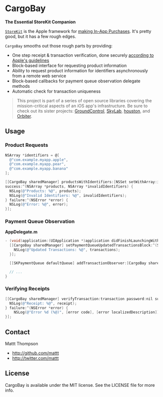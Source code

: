 # CargoBay
**The Essential StoreKit Companion**

[`StoreKit`](http://developer.apple.com/library/ios/#documentation/StoreKit/Reference/StoreKit_Collection/) is the Apple framework for [making In-App Purchases](https://developer.apple.com/library/IOS/documentation/NetworkingInternet/Conceptual/StoreKitGuide/Introduction.html). It's pretty good, but it has a few rough edges.

`CargoBay` smooths out those rough parts by providing:

- One step receipt & transaction verification, done securely [according to Apple's guidelines](https://developer.apple.com/library/IOS/documentation/NetworkingInternet/Conceptual/StoreKitGuide/Chapters/DeliverProduct.html#//apple_ref/doc/uid/TP40008267-CH5-SW12)
- Block-based interface for requesting product information
- Ability to request product information for identifiers asynchronously from a remote web service
- Block-based callbacks for payment queue observation delegate methods
- Automatic check for transaction uniqueness

> This project is part of a series of open source libraries covering the mission-critical aspects of an iOS app's infrastructure. Be sure to check out its sister projects: [GroundControl](https://github.com/mattt/GroundControl), [SkyLab](https://github.com/mattt/SkyLab), [houston](https://github.com/mattt/houston), and [Orbiter](https://github.com/mattt/Orbiter).

## Usage

### Product Requests

```objective-c
NSArray *identifiers = @[
  @"com.example.myapp.apple",
  @"com.example.myapp.pear",
  @"com.example.myapp.banana"
];

[[CargoBay sharedManager] productsWithIdentifiers:[NSSet setWithArray:identifiers]
success:^(NSArray *products, NSArray *invalidIdentifiers) {
  NSLog(@"Products: %@", products);
  NSLog(@"Invalid Identifiers: %@", invalidIdentifiers);
} failure:^(NSError *error) {
  NSLog(@"Error: %@", error);
}];
```

### Payment Queue Observation

**AppDelegate.m**

```objective-c
- (void)application:(UIApplication *)application didFinishLaunchingWithOptions:(NSDictionary *)options {
  [[CargoBay sharedManager] setPaymentQueueUpdatedTransactionsBlock:^(SKPaymentQueue *queue, NSArray *transactions) {
    NSLog(@"Updated Transactions: %@", transactions);
  }];

  [[SKPaymentQueue defaultQueue] addTransactionObserver:[CargoBay sharedManager]];

  // ...
}
```

### Verifying Receipts

```objective-c
[[CargoBay sharedManager] verifyTransaction:transaction password:nil success:^(NSDictionary *receipt) {
  NSLog(@"Receipt: %@", receipt);
} failure:^(NSError *error) {
    NSLog(@"Error %d (%@)", [error code], [error localizedDescription]);
}];
```

## Contact

Mattt Thompson

- http://github.com/mattt
- http://twitter.com/mattt

## License

CargoBay is available under the MIT license. See the LICENSE file for more info.
